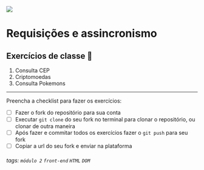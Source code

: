 ![](https://i.imgur.com/xG74tOh.png)

# Requisições e assincronismo

## Exercícios de classe 🏫
1. Consulta CEP
2. Criptomoedas
3. Consulta Pokemons

---

Preencha a checklist para fazer os exercícios:

-   [ ] Fazer o fork do repositório para sua conta
-   [ ] Executar `git clone` do seu fork no terminal para clonar o repositório, ou clonar de outra maneira
-   [ ] Após fazer e commitar todos os exercícios fazer o `git push` para seu fork
-   [ ] Copiar a url do seu fork e enviar na plataforma

###### tags: `módulo 2` `front-end` `HTML` `DOM`

